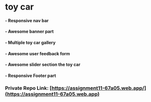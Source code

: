 # toy car
#### - Responsive nav bar 
####  - Awesome banner part
#### - Multiple toy car gallery
#### - Awesome user feedback form
#### - Awesome slider section the toy car
#### - Responsive Footer part

### Private Repo Link: [https://assignment11-67a05.web.app/](https://assignment11-67a05.web.app)